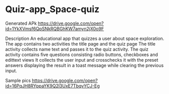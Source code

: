 # Quiz-app_Space-quiz

Generated APk
https://drive.google.com/open?id=1YkXVmsf6QpSNkRQBGhKW7amyn2jX0o9F

Description
An educational app that quizzes a user about space exploration.
The app contains two activities the title page and the quiz page
The title activity collects name text and passes it to the quiz activity.
The quiz activity contains five questions consisting radio buttons, checkboxes and edittext views
It collects the user input and crosschecks it with the preset answers
displaying the result in a toast message while clearing the previous input.

Sample pics
https://drive.google.com/open?id=16PqJH8RYppaYK9Q2l3UxE7TbqvYCJ-Eg
